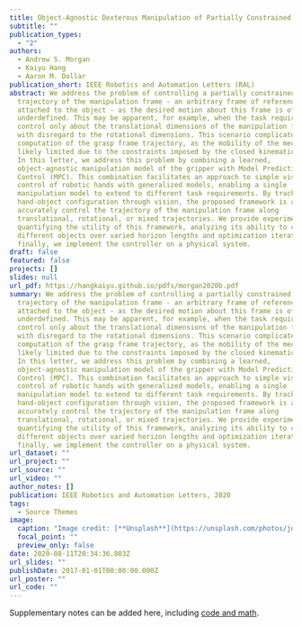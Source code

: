 ```yaml
---
title: Object-Agnostic Dexterous Manipulation of Partially Constrained Trajectories
subtitle: ""
publication_types:
  - "2"
authors:
  - Andrew S. Morgan
  - Kaiyu Hang
  - Aaron M. Dollar
publication_short: IEEE Robotics and Automation Letters (RAL)
abstract: We address the problem of controlling a partially constrained
  trajectory of the manipulation frame - an arbitrary frame of reference rigidly
  attached to the object - as the desired motion about this frame is often
  underdefined. This may be apparent, for example, when the task requires
  control only about the translational dimensions of the manipulation frame,
  with disregard to the rotational dimensions. This scenario complicates the
  computation of the grasp frame trajectory, as the mobility of the mechanism is
  likely limited due to the constraints imposed by the closed kinematic chain.
  In this letter, we address this problem by combining a learned,
  object-agnostic manipulation model of the gripper with Model Predictive
  Control (MPC). This combination facilitates an approach to simple vision-based
  control of robotic hands with generalized models, enabling a single
  manipulation model to extend to different task requirements. By tracking the
  hand-object configuration through vision, the proposed framework is able to
  accurately control the trajectory of the manipulation frame along
  translational, rotational, or mixed trajectories. We provide experiments
  quantifying the utility of this framework, analyzing its ability to control
  different objects over varied horizon lengths and optimization iterations, and
  finally, we implement the controller on a physical system.
draft: false
featured: false
projects: []
slides: null
url_pdf: https://hangkaiyu.github.io/pdfs/morgan2020b.pdf
summary: We address the problem of controlling a partially constrained
  trajectory of the manipulation frame - an arbitrary frame of reference rigidly
  attached to the object - as the desired motion about this frame is often
  underdefined. This may be apparent, for example, when the task requires
  control only about the translational dimensions of the manipulation frame,
  with disregard to the rotational dimensions. This scenario complicates the
  computation of the grasp frame trajectory, as the mobility of the mechanism is
  likely limited due to the constraints imposed by the closed kinematic chain.
  In this letter, we address this problem by combining a learned,
  object-agnostic manipulation model of the gripper with Model Predictive
  Control (MPC). This combination facilitates an approach to simple vision-based
  control of robotic hands with generalized models, enabling a single
  manipulation model to extend to different task requirements. By tracking the
  hand-object configuration through vision, the proposed framework is able to
  accurately control the trajectory of the manipulation frame along
  translational, rotational, or mixed trajectories. We provide experiments
  quantifying the utility of this framework, analyzing its ability to control
  different objects over varied horizon lengths and optimization iterations, and
  finally, we implement the controller on a physical system.
url_dataset: ""
url_project: ""
url_source: ""
url_video: ""
author_notes: []
publication: IEEE Robotics and Automation Letters, 2020
tags:
  - Source Themes
image:
  caption: "Image credit: [**Unsplash**](https://unsplash.com/photos/jdD8gXaTZsc)"
  focal_point: ""
  preview_only: false
date: 2020-08-11T20:34:36.803Z
url_slides: ""
publishDate: 2017-01-01T00:00:00.000Z
url_poster: ""
url_code: ""
---
```


Supplementary notes can be added here, including [code and math](https://wowchemy.com/docs/content/writing-markdown-latex/).
